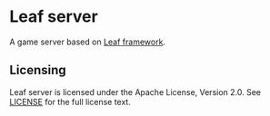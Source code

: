 Leaf server
===========
A game server based on [Leaf framework](https://base/leaf).

Licensing
---------

Leaf server is licensed under the Apache License, Version 2.0. See [LICENSE](https://base/leafserver/blob/master/LICENSE) for the full license text.
